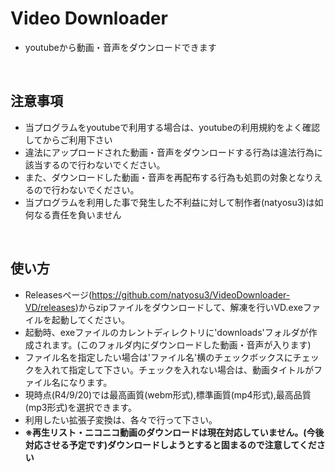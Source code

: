 # Video Downloader
- youtubeから動画・音声をダウンロードできます
<br>

## **注意事項**
- 当プログラムをyoutubeで利用する場合は、youtubeの利用規約をよく確認してからご利用下さい
- 違法にアップロードされた動画・音声をダウンロードする行為は違法行為に該当するので行わないでください。
- また、ダウンロードした動画・音声を再配布する行為も処罰の対象となりえるので行わないでください。
- 当プログラムを利用した事で発生した不利益に対して制作者(natyosu3)は如何なる責任を負いません
<br>

## **使い方**
- Releasesページ(https://github.com/natyosu3/VideoDownloader-VD/releases)からzipファイルをダウンロードして、解凍を行いVD.exeファイルを起動してください。
- 起動時、exeファイルのカレントディレクトリに'downloads'フォルダが作成されます。(このフォルダ内にダウンロードした動画・音声が入ります)
- ファイル名を指定したい場合は'ファイル名'横のチェックボックスにチェックを入れて指定して下さい。チェックを入れない場合は、動画タイトルがファイル名になります。
- 現時点(R4/9/20)では最高画質(webm形式),標準画質(mp4形式),最高品質(mp3形式)を選択できます。
- 利用したい拡張子変換は、各々で行って下さい。
- **※再生リスト・ニコニコ動画のダウンロードは現在対応していません。(今後対応させる予定です)ダウンロードしようとすると固まるので注意してください**